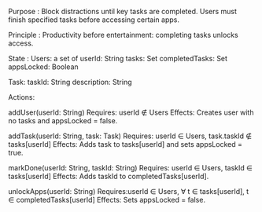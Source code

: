 Purpose : Block distractions until key tasks are completed. Users must finish
specified tasks before accessing certain apps.

Principle : Productivity before entertainment: completing tasks unlocks access.

State : Users: a set of userId: String tasks: Set<Task> completedTasks:
Set<Task> appsLocked: Boolean

Task: taskId: String description: String

Actions:

addUser(userId: String) Requires: userId ∉ Users Effects: Creates user with no
tasks and appsLocked = false.

addTask(userId: String, task: Task) Requires: userId ∈ Users, task.taskId ∉
tasks[userId] Effects: Adds task to tasks[userId] and sets appsLocked = true.

markDone(userId: String, taskId: String) Requires: userId ∈ Users, taskId ∈
tasks[userId] Effects: Adds taskId to completedTasks[userId].

unlockApps(userId: String) Requires:userId ∈ Users, ∀ t ∈ tasks[userId], t ∈
completedTasks[userId] Effects: Sets appsLocked = false.
